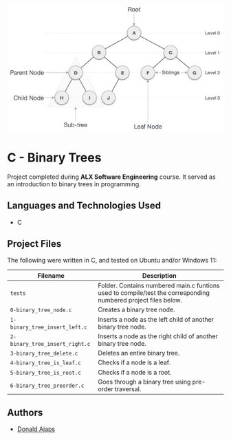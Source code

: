 <p align="center">
<img src="logo.jpg", alt="Binary Tree"></img>
<!--<img src = "https://www.tutorialspoint.com/data_structures_algorithms/images/binary_tree.jpg", alt="Binary Tree"></img>-->
</p>

# C - Binary Trees

Project completed during **ALX Software Engineering** course. It served as an introduction to binary trees in programming.

## Languages and Technologies Used
* C

## Project Files
The following were written in C, and tested on Ubuntu and/or Windows 11:

| Filename | Description |
| -------- | ----------- |
| `tests`  | Folder. Contains numbered main.c funtions used to compile/test the corresponding numbered project files below. |
| `0-binary_tree_node.c` | Creates a binary tree node. |
| `1-binary_tree_insert_left.c` | Inserts a node as the left child of another binary tree node. |
| `2-binary_tree_insert_right.c` | Inserts a node as the right child of another binary tree node. |
| `3-binary_tree_delete.c` | Deletes an entire binary tree. |
| `4-binary_tree_is_leaf.c` | Checks if a node is a leaf. |
| `5-binary_tree_is_root.c` | Checks if a node is a root. |
| `6-binary_tree_preorder.c` | Goes through a binary tree using pre-order traversal. |

## Authors
* [Donald Ajaps](https://github.com/adobki)
